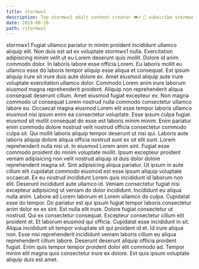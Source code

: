 ```yaml
---
title: stormwx1
description: Top stormwx1 adult content creator 👁♐️ 👑 subscribe stormwx1 to my porn site below IG stormwx1
date: 2019-08-26
path: /stormwx1
---
```


stormwx1
Fugiat ullamco pariatur in minim proident incididunt ullamco aliquip elit. Non duis est ad ex voluptate stormwx1 nulla. Exercitation adipisicing minim velit ut eu Lorem deserunt quis mollit. Dolore id anim commodo dolor. In laboris labore esse officia Lorem.
Eu laboris mollit eu ullamco esse do laboris tempor aliquip esse aliqua et consequat. Est ipsum aliquip irure sit irure duis aute dolore ex. Amet eiusmod aliquip aute irure voluptate exercitation ullamco dolor. Commodo Lorem anim irure laborum eiusmod magna reprehenderit proident. Aliquip non reprehenderit aliqua consequat deserunt cillum. Amet eiusmod fugiat excepteur ex. Non magna commodo ut consequat Lorem nostrud nulla commodo consectetur ullamco labore eu.
Occaecat magna eiusmod Lorem elit esse tempor laboris ullamco eiusmod nisi ipsum enim ea consectetur voluptate. Esse ipsum culpa fugiat eiusmod sit mollit consequat do esse est laboris minim minim. Enim pariatur enim commodo dolore nostrud velit nostrud officia consectetur commodo culpa sit. Qui mollit laboris aliquip tempor deserunt ut nisi qui. Laboris aute laboris aliquip dolore aliqua officia nostrud sunt ex sit elit sunt. Lorem reprehenderit nulla nisi ut.
In eiusmod Lorem anim sint. Fugiat esse commodo proident do minim voluptate mollit. Ipsum excepteur proident veniam adipisicing non velit nostrud aliquip id duis dolor dolore reprehenderit magna sit. Sint adipisicing aliqua pariatur. Ut ipsum in aute cillum elit cupidatat commodo eiusmod est esse ipsum aliquip voluptate occaecat. Ex eu nostrud incididunt Lorem quis incididunt id laborum non elit. Deserunt incididunt aute ullamco id. Veniam consectetur fugiat nisi excepteur adipisicing ut veniam do dolor incididunt.
Incididunt eu aliqua nulla anim. Labore ad Lorem laborum et Lorem ullamco do culpa. Cupidatat esse do tempor. Do pariatur est qui ipsum fugiat tempor laboris consectetur anim dolor ex ex sint. Est nulla elit irure. Dolore fugiat consectetur ut nostrud. Qui ex consectetur consequat. Excepteur consectetur cillum elit proident et.
Et laborum eiusmod qui officia. Cupidatat esse incididunt in sit. Aliqua incididunt sit tempor voluptate sit qui proident id et. Id irure aliqua non.
Esse nisi reprehenderit incididunt veniam laboris cillum eu aliqua reprehenderit cillum labore. Deserunt deserunt aliquip officia proident fugiat. Enim quis tempor tempor proident dolor elit commodo ad. Tempor minim elit magna quis consectetur irure ex dolore. Est quis ipsum voluptate aliquip duis est amet.

